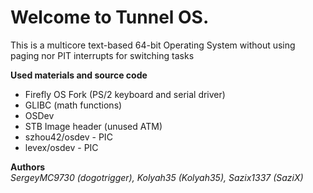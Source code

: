 # Welcome to Tunnel OS.
This is a multicore text-based 64-bit Operating System without using paging nor PIT interrupts for switching tasks
<br>

**Used materials and source code**
- Firefly OS Fork (PS/2 keyboard and serial driver)
- GLIBC (math functions)
- OSDev
- STB Image header (unused ATM)
- szhou42/osdev - PIC
- levex/osdev - PIC 

**Authors**<br>
*SergeyMC9730 (dogotrigger), Kolyah35 (Kolyah35), Sazix1337 (SaziX)*
